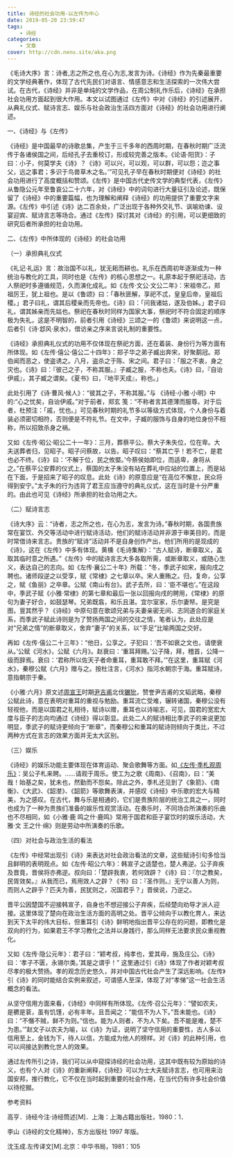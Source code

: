 ```yaml
---
title: 诗经的社会功用-以左传为中心
date: 2019-05-20 23:59:47
tags: 
    - 诗经
categories:
    - 文章
cover: http://cdn.nenu.site/aka.png
---
```


《毛诗大序》言：诗者,志之所之也,在心为志,发言为诗。《诗经》作为先秦最重要的文学经典著作，体现了古代先民们对语言、情感意志和生活探索的一次伟大尝试。在古代，《诗经》并非是单纯的文学作品，在周公制礼作乐后，《诗经》在承担社会功用方面起到很大作用。本文以试图通过《左传》中对《诗经》的引述展开，从典礼仪式、赋诗言志、娱乐与社会政治生活四方面对《诗经》的社会功用进行阐述。

一、《诗经》与《左传》

《诗经》是中国最早的诗歌总集，产生于三千多年的西周时期，在春秋时期广泛流传于各诸侯国之间，后经孔子去重校订，形成较完善之版本。《论语·阳货》：子曰：小子，何莫学夫《诗》？《诗》可以兴，可以观，可以群，可以怨；迩之事父，远之事君；多识于鸟兽草木之名。’”可见孔子早在春秋时期便对《诗经》的社会功用进行了高度概括和赞颂。《左传》是中国古代史传文学的典型代表，《左传》从鲁隐公元年至鲁哀公二十六年，对《诗经》中的词句进行大量征引及论述，既保留了《诗经》中的重要篇幅，也为理解和阐释《诗经》的功用提供了重要文字来源。《左传》中引述《诗》达二百余处，广泛出现于各种外交礼节、讽喻劝谏、设宴迎宾、赋诗言志等场合。通过《左传》探讨其对《诗经》的引用，可以更细致的研究后者所承担的社会功用。

二、《左传》中所体现的《诗经》的社会功用

（一）承担典礼仪式

《礼记·礼运》言：故治国不以礼，犹无耜而耕也。礼乐在西周初年逐渐成为一种统治与教化的工具，同时也是《左传》的核心思想之一。礼原本起于祭祀活动，古人祭祀时多遵循规范，久而演化成礼。如《左传·文公·文公二年》：宋祖帝乙，郑祖厉王，犹上祖也。是以《鲁颂》曰：「春秋匪解，享祀不忒，皇皇后帝，皇祖后稷。」君子曰礼，谓其后稷亲而先帝也。《诗》曰：「问我诸姑，遂及伯姊。」君子曰礼，谓其姊亲而先姑也。祭祀在春秋时同样为国家大事，祭祀时不符合固定的顺序极为失礼，这是不明智的，前者引用《诗经》三颂之一的《鲁颂》来说明这一点，后者引《诗·邶风·泉水》，借访亲之序来言说礼制的重要性。

《诗经》承担典礼仪式的功用不仅体现在祭祀方面，还在着装、身份行为等方面有所体现。如《左传·僖公·僖公二十四年》：郑子华之弟子臧出奔宋，好聚鹬冠。郑伯闻而恶之，使盗诱之。八月，盗杀之于陈、宋之间。君子曰：「服之不衷，身之灾也。《诗》曰：『彼己之子，不称其服。』子臧之服，不称也夫。《诗》曰，『自诒伊戚』，其子臧之谓矣。《夏书》曰，『地平天成』，称也。」

此处引用了《诗·曹风·候人》：“彼其之子，不称其服。”与 《诗经·小雅·小明》中的:“心之忧矣，自诒伊戚。”对于前者，郑玄 笺：“不称者言其德薄而服尊。对于后者，杜预注：「戚，忧也。」可见春秋时期的礼节多以等级方式体现，个人身份与着装必须密切相符，否则便是不符礼节。在文中，子臧的服饰与自身的地位身份不相称，所以招致杀身之祸。

又如《左传·昭公·昭公二十一年》：三月，葬蔡平公。蔡大子朱失位，位在卑。大夫送葬者归，见昭子。昭子问蔡故，以告。昭子叹曰：“蔡其亡乎！若不亡，是君也必不终。《诗》曰：‘不解于位，民之攸塈。’今蔡侯始即位，而适卑，身将从之。”在蔡平公安葬的仪式上，蔡国的太子朱没有站在葬礼中应站的位置上，而是站在下面，于是招来了昭子的叹息。此处《诗》的原意应是“在高位不懈怠，民众将得到安宁。”太子朱的行为违背了君王应当遵守的典礼仪式，这在当时是十分严重的。由此也可见《诗经》所承担的社会功用之大。

（二）赋诗言志

《诗大序》云：“诗者，志之所之也，在心为志，发言为诗。”春秋时期，各国贵族常在宴饮、外交等活动中进行赋诗活动，他们的赋诗活动并非源于审美目的，而是时常借诗来言志。贵族的“赋诗”活动并不是自身创作产出，他们所用的是现成的《诗》，这在《左传》中多有体现。黄櫄《毛诗集解》：“古人赋诗，断章取义，盖取其临时意之所遇。”《左传》中的赋诗言志大多各取所需，或断章取义，或随心生义，表达自己的志向。如《左传·襄公二十年》所载：“冬，季武子如宋，报向戌之聘也。诸师段逆之以受享，赋《常棣》之七章以卒。宋人重贿之。归，复命，公享之，赋《鱼丽》之卒章。公赋《南山有台》。武子去所，曰：‘臣不堪也’。”在这段中，季武子赋《小雅·常棣》的第七章和最后一张以回报向戌的聘用，《常棣》的原句为妻子好合，如鼓瑟琴。兄弟既翕，和乐且湛。宜尔室家，乐尔妻帑。是究是图，亶其然乎？《诗经》中原句意在歌颂兄弟与夫妻亲密无间、志同道合的家庭关系，而季武子赋此诗则是为了赞扬两国之间的交往之情，笔者认为，此处应是对“兄弟之情”的断章取义，舍弃“妻子”的关系，以“手足”比喻两国之交好。

再如《左传·僖公二十三年》：“他日，公享之。子犯曰：‘吾不如衰之文也，请使衰从。’公赋《河水》，公赋《六月》。赵衰曰：‘重耳拜赐。’公子降，拜，稽首，公降一级而辞焉。衰曰：‘君称所以佐天子者命重耳，重耳敢不拜。’”在这里，重耳赋《河水》，秦穆公赋《六月》赠与之。按杜注言，《河水》指河水朝宗于海。重耳赋诗，意指朝宗于秦。

《小雅·六月》原文述[周宣王](https://baike.baidu.com/item/周宣王/1422595)时期[尹吉甫](https://baike.baidu.com/item/尹吉甫/553709)北伐[玁狁](https://baike.baidu.com/item/玁狁/1246950)，赞誉尹吉甫的文韬武略，秦穆公赋此诗，意在表明对重耳的重视与勉励。重耳流亡受难，辗转诸国，秦穆公没有轻视他，而是以国君之礼相待，赋诗以赠，重耳也以诗喻志，可见，国君的宽宏大度与臣子的志向均通过《诗经》得以彰显。此处二人的赋诗相比季武子的来说更加明显，季武子的赋诗更倾向于“断章”，而秦穆公和重耳的赋诗则倾向于类比，不过两种方式在言志的效果方面并无太大区别。

（三）娱乐

《诗经》的娱乐功能主要体现在体育运动、聚会歌舞等方面。如[《左传·季札观周乐》](http://www.baidu.com/link?url=RDR8CgpOnKSe13jfepiZ24iMnvXA7wfMnjXYtB8GjVkE2NRqByOxExoB_iLYmnsgCynBZ3mUdsyRsbYAsupQMa)：吴公子札来聘。……请观于周乐。使工为之歌《周南》、《召南》，曰：“美哉！始基之矣，犹未也，然勤而不怨矣。除此之外，季札还见到了《象箭》、《南衡》、《大武》、《韶漤》、《韶箭》等歌舞表演，并感叹《诗经》中乐歌的宏大与精美，为之感叹。在古代，舞与乐是相通的，它们是贵族阶层的统治工具之一，同时也成为了一种为贵族们准备的娱乐性观赏活动。在奏乐时，不同场合所演奏的乐曲也不尽相同，如《小雅·鹿 鸣之什·鹿鸣》常用于国君和臣子宴饮时的娱乐活动，大雅·文 王之什·绵》则是劳动中所演奏的乐歌。

（四）对社会与政治生活的看法

《左传》中经常出现引《诗》来表达对社会政治看法的文章，这些赋诗引句多恰当且鲜明的表明观点。如《左传·昭公六年》：韩宣子之适楚也，楚人弗逆。公子弃疾及晋竟，晋侯将亦弗逆。叔向曰：「楚辟我衷，若何效辟？《诗》曰：『尔之教矣，民胥效矣。』从我而已，焉用效人之辟？《书》曰：『圣作则。』无宁以善人为则，而则人之辟乎？匹夫为善，民犹则之，况国君乎？」晋侯说，乃逆之。

晋平公因楚国不迎接韩宣子，自身也不想迎接公子弃疾，后经楚向劝导才派人迎接。这里体现了楚向在政治生活方面的高明之处。晋平公倾向于以教化育人，来达到天下太平的伟大目标，但重耳引《诗》鲜明地指出晋平公存在的问题，即教化是双向的行为，如果君王不学习教化之法并以身践行，那么同样无法要求民众重视教化。

又如《左传·隐公元年》：君子曰：“颖考叔，纯孝也，爱其母，施及庄公。《诗》曰：‘孝子不匮，永锡尔类。’其是之谓乎！” 这里通过引《诗》体现了作者对颖考叔尽孝的极大赞扬。孝的观念历史悠久，并对中国古代社会产生了深远影响。《左传》引《诗》的同时能结合实例来叙述，可谓感人至深，体现了对“孝悌”这一社会生活概念的看法。

从坚守信用方面来看，《诗经》中同样有所体现。《左传·召公元年》：“譬如农夫，是穮是蓘，虽有饥馑，必有丰年。且吾闻之：“能信不为人下。”吾未能也。《诗》曰：“不僭不贼，鲜不为则。”信也。能为人则者，不为人下矣。吾不能是难，楚不为患。’”赵文子以农夫为喻，以《诗》为证，说明了坚守信用的重要性，古人多以信用至上，金钱为下，待人以信，方能成为他人的榜样。对《诗》的此种引用，也可以间接达到教化世人的效果。

通过左传所引之诗，我们可以从中窥探诗经的社会功用，这其中既有较为原始的诗义，也有个人对《诗》的重新阐释，《诗经》可以为士大夫赋诗言志，也可用来治国安邦，推行教化，它不仅在当时起到重要的社会作用，在当代仍有许多社会价值以待挖掘。

 

参考资料

高亨．诗经今注·诗经筒述[M]．上海：上海占籍出版社，1980：1．

李山《诗经的文化精神》，东方出版社 1997 年版。

沈玉成.左传译文[M].北京：中华书局，1981：105

 